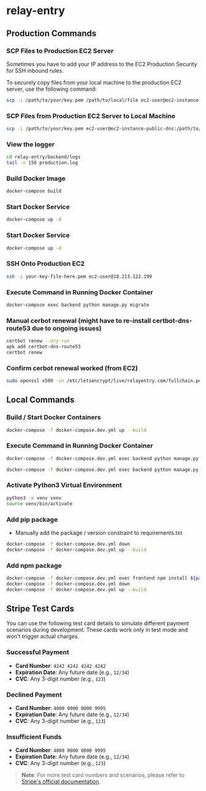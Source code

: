 # relay-entry

## Production Commands

### SCP Files to Production EC2 Server

Sometimes you have to add your IP address to the EC2 Production Security for SSH inbound rules.

To securely copy files from your local machine to the production EC2 server, use the following command:

```bash
scp -i /path/to/your/key.pem /path/to/local/file ec2-user@ec2-instance-public-dns:/path/to/remote/directory
```

### SCP Files from Production EC2 Server to Local Machine
```bash
scp -i /path/to/your/key.pem ec2-user@ec2-instance-public-dns:/path/to/remote/file /path/to/local/directory
```

### View the logger
```bash
cd relay-entry/backend/logs
tail -n 150 production.log
```

### Build Docker Image
```bash
docker-compose build
```

### Start Docker Service
```bash
docker-compose up -d
```
### Start Docker Service
```bash
docker-compose up -d
```
### SSH Onto Production EC2
```bash
ssh -i your-key-file-here.pem ec2-user@18.213.122.199 
```

### Execute Command in Running Docker Container
```bash
docker-compose exec backend python manage.py migrate
```
### Manual cerbot renewal (might have to re-install certbot-dns-route53 due to ongoing issues)
```bash
certbot renew --dry-run
apk add certbot-dns-route53
certbot renew
```
### Confirm cerbot renewal worked (from EC2)
```bash
sudo openssl x509 -in /etc/letsencrypt/live/relayentry.com/fullchain.pem -text -noout | grep "Not After"
```

## Local Commands

### Build / Start Docker Containers
```bash
docker-compose -f docker-compose.dev.yml up --build
```
### Execute Command in Running Docker Container 
```bash
docker-compose -f docker-compose.dev.yml exec backend python manage.py makemigrations
```
```bash
docker-compose -f docker-compose.dev.yml exec backend python manage.py migrate
```
### Activate Python3 Virtual Environment
```bash
python3 -m venv venv
source venv/bin/activate
```

### Add pip package
- Manually add the package / version constraint to requirements.txt
```bash
docker-compose -f docker-compose.dev.yml down
docker-compose -f docker-compose.dev.yml up --build
```
### Add npm package
```bash
docker-compose -f docker-compose.dev.yml exec frontend npm install ${package_here}
docker-compose -f docker-compose.dev.yml down
docker-compose -f docker-compose.dev.yml up --build
```

## Stripe Test Cards

You can use the following test card details to simulate different payment scenarios during development. These cards work only in test mode and won't trigger actual charges.

### Successful Payment
- **Card Number**: `4242 4242 4242 4242`
- **Expiration Date**: Any future date (e.g., `12/34`)
- **CVC**: Any 3-digit number (e.g., `123`)

### Declined Payment
- **Card Number**: `4000 0000 0000 9995`
- **Expiration Date**: Any future date (e.g., `12/34`)
- **CVC**: Any 3-digit number (e.g., `123`)

### Insufficient Funds
- **Card Number**: `4000 0000 0000 9995`
- **Expiration Date**: Any future date (e.g., `12/34`)
- **CVC**: Any 3-digit number (e.g., `123`)

> **Note**: For more test card numbers and scenarios, please refer to [Stripe's official documentation](https://stripe.com/docs/testing).
